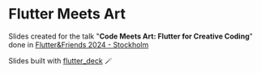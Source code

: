 # Flutter Meets Art

Slides created for the talk "**Code Meets Art: Flutter for Creative Coding**" done
in [Flutter&Friends 2024 - Stockholm](https://www.flutterfriends.dev/#roaa-khaddam)

Slides built with [flutter_deck](https://pub.dev/packages/flutter_deck) 🪄
